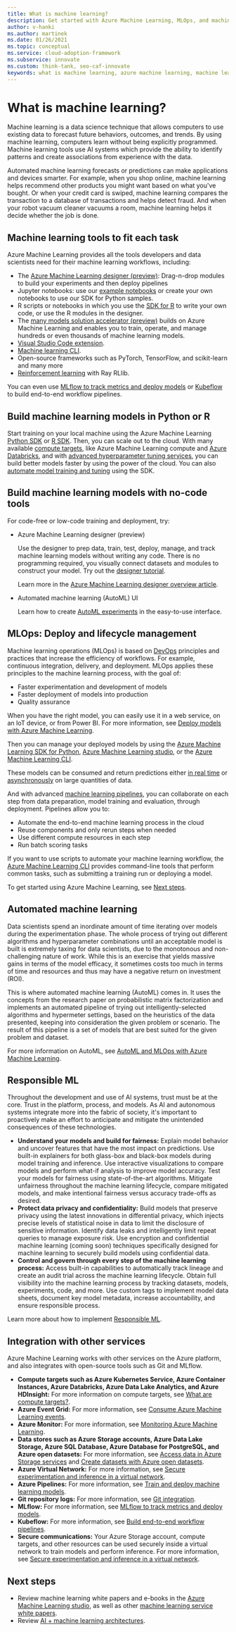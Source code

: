 ```yaml
---
title: What is machine learning?
description: Get started with Azure Machine Learning, MLOps, and machine learning deployment tools.
author: v-hanki
ms.author: martinek
ms.date: 01/26/2021
ms.topic: conceptual
ms.service: cloud-adoption-framework
ms.subservice: innovate
ms.custom: think-tank, seo-caf-innovate
keywords: what is machine learning, azure machine learning, machine learning tools, mlops, automated machine learning
---
```


# What is machine learning?

Machine learning is a data science technique that allows computers to use existing data to forecast future behaviors, outcomes, and trends. By using machine learning, computers learn without being explicitly programmed. Machine learning tools use AI systems which provide the ability to identify patterns and create associations from experience with the data.

Automated machine learning forecasts or predictions can make applications and devices smarter. For example, when you shop online, machine learning helps recommend other products you might want based on what you've bought. Or when your credit card is swiped, machine learning compares the transaction to a database of transactions and helps detect fraud. And when your robot vacuum cleaner vacuums a room, machine learning helps it decide whether the job is done.

## Machine learning tools to fit each task

Azure Machine Learning provides all the tools developers and data scientists need for their machine learning workflows, including:

- The [Azure Machine Learning designer (preview)](/azure/machine-learning/tutorial-designer-automobile-price-train-score): Drag-n-drop modules to build your experiments and then deploy pipelines
- Jupyter notebooks: use our [example notebooks](https://github.com/Azure/MachineLearningNotebooks) or create your own notebooks to use our SDK for Python samples.
- R scripts or notebooks in which you use the [SDK for R](https://azure.github.io/azureml-sdk-for-r/reference/index.html) to write your own code, or use the R modules in the designer.
- The [many models solution accelerator (preview)](https://github.com/microsoft/solution-accelerator-many-models) builds on Azure Machine Learning and enables you to train, operate, and manage hundreds or even thousands of machine learning models.
- [Visual Studio Code extension](/azure/machine-learning/how-to-setup-vs-code).
- [Machine learning CLI](/azure/machine-learning/reference-azure-machine-learning-cli).
- Open-source frameworks such as PyTorch, TensorFlow, and scikit-learn and many more
- [Reinforcement learning](/azure/machine-learning/how-to-use-reinforcement-learning) with Ray RLlib.

You can even use [MLflow to track metrics and deploy models](/azure/machine-learning/how-to-use-mlflow) or [Kubeflow](https://www.kubeflow.org/docs/distributions/azure/) to build end-to-end workflow pipelines.

## Build machine learning models in Python or R

Start training on your local machine using the Azure Machine Learning [Python SDK](/python/api/overview/azure/ml/) or [R SDK](https://azure.github.io/azureml-sdk-for-r/reference/index.html). Then, you can scale out to the cloud. With many available [compute targets](/azure/machine-learning/how-to-set-up-training-targets), like Azure Machine Learning compute and [Azure Databricks](/azure/databricks/scenarios/what-is-azure-databricks), and with [advanced hyperparameter tuning services](/azure/machine-learning/how-to-tune-hyperparameters), you can build better models faster by using the power of the cloud. You can also [automate model training and tuning](/azure/machine-learning/tutorial-auto-train-models) using the SDK.

## Build machine learning models with no-code tools

For code-free or low-code training and deployment, try:

- Azure Machine Learning designer (preview)

  Use the designer to prep data, train, test, deploy, manage, and track machine learning models without writing any code. There is no programming required, you visually connect datasets and modules to construct your model. Try out the [designer tutorial](/azure/machine-learning/tutorial-designer-automobile-price-train-score).

  Learn more in the [Azure Machine Learning designer overview article](/azure/machine-learning/concept-designer).
- Automated machine learning (AutoML) UI

  Learn how to create [AutoML experiments](/azure/machine-learning/tutorial-first-experiment-automated-ml) in the easy-to-use interface.

## MLOps: Deploy and lifecycle management

Machine learning operations (MLOps) is based on [DevOps](https://azure.microsoft.com/overview/what-is-devops/) principles and practices that increase the efficiency of workflows. For example, continuous integration, delivery, and deployment. MLOps applies these principles to the machine learning process, with the goal of:

- Faster experimentation and development of models
- Faster deployment of models into production
- Quality assurance

When you have the right model, you can easily use it in a web service, on an IoT device, or from Power BI. For more information, see [Deploy models with Azure Machine Learning](/azure/machine-learning/how-to-deploy-managed-online-endpoints).

Then you can manage your deployed models by using the [Azure Machine Learning SDK for Python](/python/api/overview/azure/ml/), [Azure Machine Learning studio](https://ml.azure.com/), or the [Azure Machine Learning CLI](/azure/machine-learning/reference-azure-machine-learning-cli).

These models can be consumed and return predictions either [in real time](/azure/machine-learning/how-to-consume-web-service) or [asynchronously](/azure/machine-learning/tutorial-pipeline-batch-scoring-classification) on large quantities of data.

And with advanced [machine learning pipelines](/azure/machine-learning/concept-ml-pipelines), you can collaborate on each step from data preparation, model training and evaluation, through deployment. Pipelines allow you to:

- Automate the end-to-end machine learning process in the cloud
- Reuse components and only rerun steps when needed
- Use different compute resources in each step
- Run batch scoring tasks

If you want to use scripts to automate your machine learning workflow, the [Azure Machine Learning CLI](/azure/machine-learning/reference-azure-machine-learning-cli) provides command-line tools that perform common tasks, such as submitting a training run or deploying a model.

To get started using Azure Machine Learning, see [Next steps](/azure/machine-learning/overview-what-is-azure-machine-learning#next-steps).

## Automated machine learning

Data scientists spend an inordinate amount of time iterating over models during the experimentation phase. The whole process of trying out different algorithms and hyperparameter combinations until an acceptable model is built is extremely taxing for data scientists, due to the monotonous and non-challenging nature of work. While this is an exercise that yields massive gains in terms of the model efficacy, it sometimes costs too much in terms of time and resources and thus may have a negative return on investment (ROI).

This is where automated machine learning (AutoML) comes in. It uses the concepts from the research paper on probabilistic matrix factorization and implements an automated pipeline of trying out intelligently-selected algorithms and hypermeter settings, based on the heuristics of the data presented, keeping into consideration the given problem or scenario. The result of this pipeline is a set of models that are best suited for the given problem and dataset.

For more information on AutoML, see [AutoML and MLOps with Azure Machine Learning](https://azure.microsoft.com/blog/automated-machine-learning-and-mlops-with-azure-machine-learning/).

## Responsible ML

Throughout the development and use of AI systems, trust must be at the core. Trust in the platform, process, and models. As AI and autonomous systems integrate more into the fabric of society, it's important to proactively make an effort to anticipate and mitigate the unintended consequences of these technologies.

- **Understand your models and build for fairness:** Explain model behavior and uncover features that have the most impact on predictions. Use built-in explainers for both glass-box and black-box models during model training and inference. Use interactive visualizations to compare models and perform what-if analysis to improve model accuracy. Test your models for fairness using state-of-the-art algorithms. Mitigate unfairness throughout the machine learning lifecycle, compare mitigated models, and make intentional fairness versus accuracy trade-offs as desired.
- **Protect data privacy and confidentiality:** Build models that preserve privacy using the latest innovations in differential privacy, which injects precise levels of statistical noise in data to limit the disclosure of sensitive information. Identify data leaks and intelligently limit repeat queries to manage exposure risk. Use encryption and confidential machine learning (coming soon) techniques specifically designed for machine learning to securely build models using confidential data.
- **Control and govern through every step of the machine learning process:** Access built-in capabilities to automatically track lineage and create an audit trial across the machine learning lifecycle. Obtain full visibility into the machine learning process by tracking datasets, models, experiments, code, and more. Use custom tags to implement model data sheets, document key model metadata, increase accountability, and ensure responsible process.

Learn more about how to implement [Responsible ML](/azure/machine-learning/concept-responsible-ml).

## Integration with other services

Azure Machine Learning works with other services on the Azure platform, and also integrates with open-source tools such as Git and MLflow.

- **Compute targets such as Azure Kubernetes Service, Azure Container Instances, Azure Databricks, Azure Data Lake Analytics, and Azure HDInsight:** For more information on compute targets, see [What are compute targets?](/azure/machine-learning/concept-compute-target).
- **Azure Event Grid:** For more information, see [Consume Azure Machine Learning events](/azure/machine-learning/how-to-use-event-grid).
- **Azure Monitor:** For more information, see [Monitoring Azure Machine Learning](/azure/machine-learning/monitor-azure-machine-learning).
- **Data stores such as Azure Storage accounts, Azure Data Lake Storage, Azure SQL Database, Azure Database for PostgreSQL, and Azure open datasets:** For more information, see [Access data in Azure Storage services](/azure/machine-learning/how-to-access-data) and [Create datasets with Azure open datasets](/azure/machine-learning/how-to-create-register-datasets#create-datasets-with-azure-open-datasets).
- **Azure Virtual Network:** For more information, see [Secure experimentation and inference in a virtual network](/azure/machine-learning/how-to-network-security-overview).
- **Azure Pipelines:** For more information, see [Train and deploy machine learning models](/azure/devops/pipelines/targets/azure-machine-learning).
- **Git repository logs:** For more information, see [Git integration](/azure/machine-learning/concept-train-model-git-integration).
- **MLflow:** For more information, see [MLflow to track metrics and deploy models](/azure/machine-learning/how-to-use-mlflow).
- **Kubeflow:** For more information, see [Build end-to-end workflow pipelines](https://www.kubeflow.org/docs/distributions/azure/).
- **Secure communications:** Your Azure Storage account, compute targets, and other resources can be used securely inside a virtual network to train models and perform inference. For more information, see [Secure experimentation and inference in a virtual network](/azure/machine-learning/how-to-network-security-overview).

## Next steps

- Review machine learning white papers and e-books in the [Azure Machine Learning studio](https://azure.microsoft.com/resources/whitepapers/search/?service=machine-learning-studio), as well as other [machine learning service white papers](https://azure.microsoft.com/resources/whitepapers/search/?service=machine-learning-service).
- Review [AI + machine learning architectures](/azure/architecture/browse/?azure_categories=ai-machine-learning).
